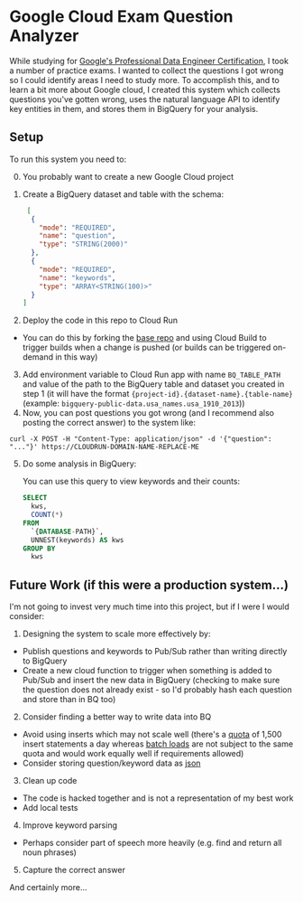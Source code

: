 # Google Cloud Exam Question Analyzer

While studying for [Google's Professional Data Engineer Certification](https://cloud.google.com/certification/data-engineer), I took a number of practice exams.
I wanted to collect the questions I got wrong so I could identify areas I need to study more.
To accomplish this, and to learn a bit more about Google cloud, I created this system which collects questions you've gotten wrong,
uses the natural language API to identify key entities in them, and stores them in BigQuery for your analysis.

## Setup

To run this system you need to:

0. You probably want to create a new Google Cloud project
1. Create a BigQuery dataset and table with the schema:

	```json
	 [
	  {
	    "mode": "REQUIRED",
	    "name": "question",
	    "type": "STRING(2000)"
	  },
	  {
	    "mode": "REQUIRED",
	    "name": "keywords",
	    "type": "ARRAY<STRING(100)>"
	  }
	] 
	```

2. Deploy the code in this repo to Cloud Run
  - You can do this by forking the [base repo](https://github.com/fhightower/google-cloud-exam-question-analyzer) and using Cloud Build to trigger builds when a change is pushed (or builds can be triggered on-demand in this way)
3. Add environment variable to Cloud Run app with name `BQ_TABLE_PATH` and value of the path to the BigQuery table and dataset you created in step 1 (it will have the format `{project-id}.{dataset-name}.{table-name}` (example: `bigquery-public-data.usa_names.usa_1910_2013`))
4. Now, you can post questions you got wrong (and I recommend also posting the correct answer) to the system like:

```
curl -X POST -H "Content-Type: application/json" -d '{"question": "..."}' https://CLOUDRUN-DOMAIN-NAME-REPLACE-ME
```

5. Do some analysis in BigQuery:

	You can use this query to view keywords and their counts:

	```sql
	SELECT
	  kws,
	  COUNT(*)
	FROM
	  `{DATABASE-PATH}`,
	  UNNEST(keywords) AS kws
	GROUP BY
	  kws
	```

## Future Work (if this were a production system...)

I'm not going to invest very much time into this project, but if I were I would consider:

1. Designing the system to scale more effectively by:
  - Publish questions and keywords to Pub/Sub rather than writing directly to BigQuery
  - Create a new cloud function to trigger when something is added to Pub/Sub and insert the new data in BigQuery (checking to make sure the question does not already exist - so I'd probably hash each question and store than in BQ too)
2. Consider finding a better way to write data into BQ
  - Avoid using inserts which may not scale well (there's a [quota](https://cloud.google.com/bigquery/quotas#load_job_per_table.long) of 1,500 insert statements a day whereas [batch loads](https://cloud.google.com/bigquery/docs/batch-loading-data) are not subject to the same quota and would work equally well if requirements allowed)
  - Consider storing question/keyword data as [json](https://cloud.google.com/bigquery/docs/reference/standard-sql/json-data)
3. Clean up code
  - The code is hacked together and is not a representation of my best work
  - Add local tests
4. Improve keyword parsing
  - Perhaps consider part of speech more heavily (e.g. find and return all noun phrases)
5. Capture the correct answer

And certainly more...

